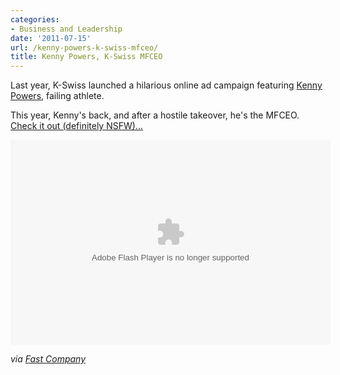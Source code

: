 ```yaml
---
categories:
- Business and Leadership
date: '2011-07-15'
url: /kenny-powers-k-swiss-mfceo/
title: Kenny Powers, K-Swiss MFCEO
---
```


Last year, K-Swiss launched a hilarious online ad campaign featuring <a href="http://en.wikipedia.org/wiki/Kenny_Powers">Kenny Powers</a>, failing athlete.

This year, Kenny's back, and after a hostile takeover, he's the MFCEO. <a href="http://www.funnyordie.com/videos/634f52e7d2/kenny-powers-the-k-swiss-mfceo-uncensored">Check it out (definitely NSFW)...</a>

<p align="center"><object width="512" height="328" classid="clsid:d27cdb6e-ae6d-11cf-96b8-444553540000" id="ordie_player_634f52e7d2"><param name="movie" value="http://player.ordienetworks.com/flash/fodplayer.swf" /><param name="flashvars" value="key=634f52e7d2" /><param name="allowfullscreen" value="true" /><param name="allowscriptaccess" value="always"></param><embed width="512" height="328" flashvars="key=634f52e7d2" allowfullscreen="true" allowscriptaccess="always" quality="high" src="http://player.ordienetworks.com/flash/fodplayer.swf" name="ordie_player_634f52e7d2" type="application/x-shockwave-flash"></embed></object></p>

<em>via <a href="http://www.fastcompany.com/1766322/kenny-powers-returns-for-second-k-swiss-campaign">Fast Company</a></em>